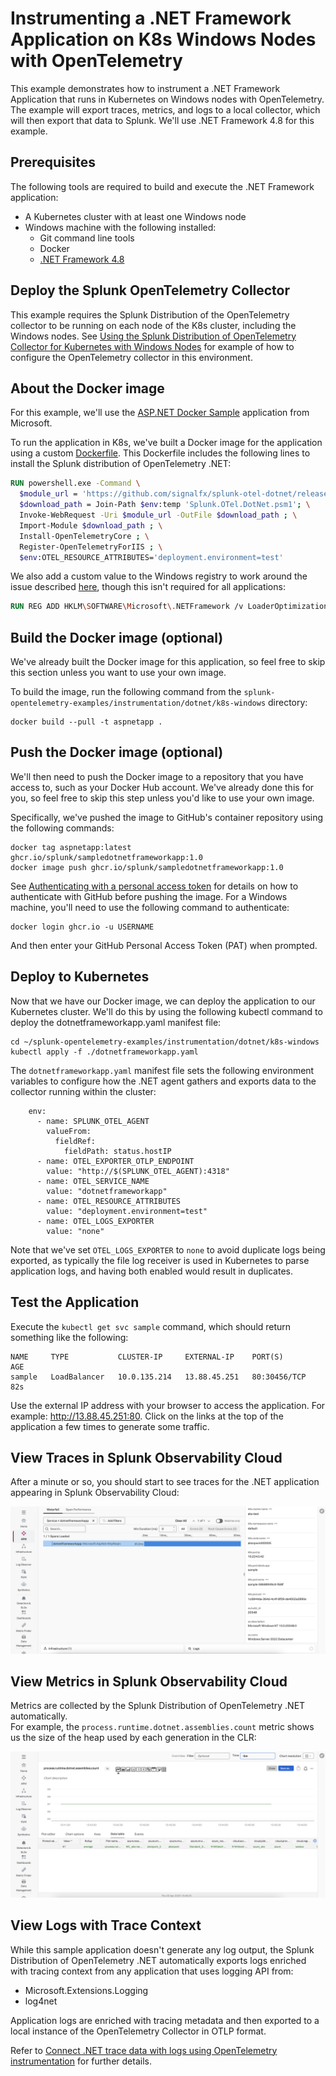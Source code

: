 # Instrumenting a .NET Framework Application on K8s Windows Nodes with OpenTelemetry

This example demonstrates how to instrument a .NET Framework Application 
that runs in Kubernetes on Windows nodes with OpenTelemetry.  The example will export traces, metrics, 
and logs to a local collector, which will then
export that data to Splunk. We'll use .NET Framework 4.8 for this example.

## Prerequisites

The following tools are required to build and execute the .NET Framework application:

* A Kubernetes cluster with at least one Windows node 
* Windows machine with the following installed: 
  * Git command line tools
  * Docker
  * [.NET Framework 4.8](https://dotnet.microsoft.com/en-us/download/dotnet-framework/net48)

## Deploy the Splunk OpenTelemetry Collector

This example requires the Splunk Distribution of the OpenTelemetry collector to
be running on each node of the K8s cluster, including the Windows nodes. 
See [Using the Splunk Distribution of OpenTelemetry Collector for Kubernetes with Windows Nodes](../../../collector/k8s-with-windows-nodes) 
for example of how to configure the OpenTelemetry collector in this environment. 

## About the Docker image

For this example, we'll use the 
[ASP.NET Docker Sample](https://github.com/microsoft/dotnet-framework-docker/tree/main/samples/aspnetapp) 
application from Microsoft.

To run the application in K8s, we've built a Docker image for the application using 
a custom [Dockerfile](./Dockerfile).  This Dockerfile includes the following lines
to install the Splunk distribution of OpenTelemetry .NET: 

``` dockerfile
RUN powershell.exe -Command \
  $module_url = 'https://github.com/signalfx/splunk-otel-dotnet/releases/latest/download/Splunk.OTel.DotNet.psm1'; \
  $download_path = Join-Path $env:temp 'Splunk.OTel.DotNet.psm1'; \
  Invoke-WebRequest -Uri $module_url -OutFile $download_path ; \
  Import-Module $download_path ; \
  Install-OpenTelemetryCore ; \
  Register-OpenTelemetryForIIS ; \
  $env:OTEL_RESOURCE_ATTRIBUTES='deployment.environment=test'
```

We also add a custom value to the Windows registry to work around the issue 
described [here](https://github.com/open-telemetry/opentelemetry-dotnet-instrumentation/blob/main/docs/troubleshooting.md#iis---loading-this-assembly-would-produce-a-different-grant-set-from-other-instances), 
though this isn't required for all applications: 

``` dockerfile
RUN REG ADD HKLM\SOFTWARE\Microsoft\.NETFramework /v LoaderOptimization /t REG_DWORD /d 1
```

## Build the Docker image (optional)

We've already built the Docker image for this application, so feel free to skip
this section unless you want to use your own image.

To build the image, run the following command from the `splunk-opentelemetry-examples/instrumentation/dotnet/k8s-windows` directory:

```
docker build --pull -t aspnetapp .
```

## Push the Docker image (optional)

We'll then need to push the Docker image to a repository that you have
access to, such as your Docker Hub account.  We've already done this for you,
so feel free to skip this step unless you'd like to use your own image.

Specifically, we've pushed the
image to GitHub's container repository using the following commands:

````
docker tag aspnetapp:latest ghcr.io/splunk/sampledotnetframeworkapp:1.0
docker image push ghcr.io/splunk/sampledotnetframeworkapp:1.0
````

See [Authenticating with a personal access token](https://docs.github.com/en/packages/working-with-a-github-packages-registry/working-with-the-container-registry#authenticating-with-a-personal-access-token-classic)
for details on how to authenticate with GitHub before pushing the image. For a Windows machine, 
you'll need to use the following command to authenticate: 

````
docker login ghcr.io -u USERNAME
````

And then enter your GitHub Personal Access Token (PAT) when prompted. 

## Deploy to Kubernetes

Now that we have our Docker image, we can deploy the application to
our Kubernetes cluster.  We'll do this by using the following
kubectl command to deploy the dotnetframeworkapp.yaml manifest file:

````
cd ~/splunk-opentelemetry-examples/instrumentation/dotnet/k8s-windows
kubectl apply -f ./dotnetframeworkapp.yaml
````

The `dotnetframeworkapp.yaml` manifest file sets the following
environment variables to configure how the .NET agent gathers and exports data to
the collector running within the cluster:

````
    env:
      - name: SPLUNK_OTEL_AGENT
        valueFrom:
          fieldRef:
            fieldPath: status.hostIP
      - name: OTEL_EXPORTER_OTLP_ENDPOINT
        value: "http://$(SPLUNK_OTEL_AGENT):4318"
      - name: OTEL_SERVICE_NAME
        value: "dotnetframeworkapp"
      - name: OTEL_RESOURCE_ATTRIBUTES
        value: "deployment.environment=test"
      - name: OTEL_LOGS_EXPORTER
        value: "none"
````

Note that we've set `OTEL_LOGS_EXPORTER` to `none` to avoid duplicate logs being exported,
as typically the file log receiver is used in Kubernetes to parse application logs, and
having both enabled would result in duplicates.

## Test the Application

Execute the `kubectl get svc sample` command, which should return something
like the following: 

````
NAME     TYPE           CLUSTER-IP     EXTERNAL-IP    PORT(S)        AGE
sample   LoadBalancer   10.0.135.214   13.88.45.251   80:30456/TCP   82s
````

Use the external IP address with your browser to access the application. 
For example:  http://13.88.45.251:80.  Click on the links at the top of the
application a few times to generate some traffic. 

## View Traces in Splunk Observability Cloud

After a minute or so, you should start to see traces for the .NET application
appearing in Splunk Observability Cloud:

![Trace](./images/trace.png)

## View Metrics in Splunk Observability Cloud

Metrics are collected by the Splunk Distribution of OpenTelemetry .NET automatically.  
For example, the `process.runtime.dotnet.assemblies.count` metric shows us the size of the
heap used by each generation in the CLR:

![CLR Metric Example](./images/metrics.png)

## View Logs with Trace Context

While this sample application doesn't generate any log output, the Splunk Distribution of
OpenTelemetry .NET automatically exports logs enriched with tracing context from any
application that uses logging API from:

* Microsoft.Extensions.Logging
* log4net

Application logs are enriched with tracing metadata and then exported to a local instance
of the OpenTelemetry Collector in OTLP format.

Refer to [Connect .NET trace data with logs using OpenTelemetry instrumentation](https://docs.splunk.com/observability/en/gdi/get-data-in/application/otel-dotnet/instrumentation/connect-traces-logs.html)
for further details. 
